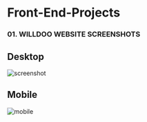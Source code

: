 # Front-End-Projects

### 01. WILLDOO WEBSITE SCREENSHOTS
## Desktop

![screenshot](https://user-images.githubusercontent.com/73934231/120903861-b26cff80-c616-11eb-9aa2-d46f2290a668.png)

## Mobile

![mobile](https://user-images.githubusercontent.com/73934231/120904682-7ab48680-c61b-11eb-8696-60dae990e700.png)

